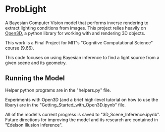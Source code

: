 # ProbLight
A Bayesian Computer Vision model that performs inverse rendering to extract lighting conditions from images. This project relies heavily on [Open3D](https://github.com/isl-org/Open3D), a python library for working with and rendering 3D objects.

This work is a Final Project for MIT's "Cognitive Computational Science" course (9.66).

This code focuses on using Bayesian inference to find a light source from a given scene and its geometry.

## Running the Model

Helper python programs are in the "helpers.py" file.

Experiments with Open3D (and a brief high-level tutorial on how to use the libary) are in the "Getting_Started_with_Open3D.ipynb" file.

All of the model's current progress is saved to "3D_Scene_Inference.ipynb". Future directions for improving the model and its research are contained in "Edelson Illusion Inference".
